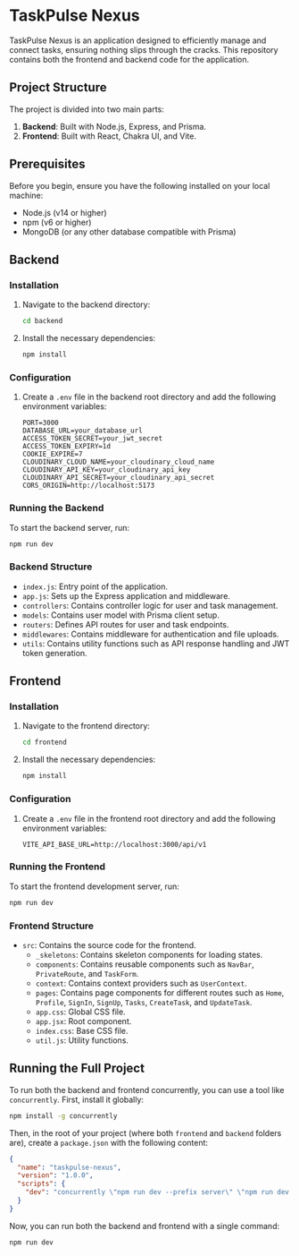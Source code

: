 # TaskPulse Nexus

TaskPulse Nexus is an application designed to efficiently manage and connect tasks, ensuring nothing slips through the cracks. This repository contains both the frontend and backend code for the application.

## Project Structure

The project is divided into two main parts:

1. **Backend**: Built with Node.js, Express, and Prisma.
2. **Frontend**: Built with React, Chakra UI, and Vite.

## Prerequisites

Before you begin, ensure you have the following installed on your local machine:

- Node.js (v14 or higher)
- npm (v6 or higher)
- MongoDB (or any other database compatible with Prisma)

## Backend

### Installation

1. Navigate to the backend directory:

   ```bash
   cd backend
   ```

2. Install the necessary dependencies:

   ```bash
   npm install
   ```

### Configuration

1. Create a `.env` file in the backend root directory and add the following environment variables:

   ```env
   PORT=3000
   DATABASE_URL=your_database_url
   ACCESS_TOKEN_SECRET=your_jwt_secret
   ACCESS_TOKEN_EXPIRY=1d
   COOKIE_EXPIRE=7
   CLOUDINARY_CLOUD_NAME=your_cloudinary_cloud_name
   CLOUDINARY_API_KEY=your_cloudinary_api_key
   CLOUDINARY_API_SECRET=your_cloudinary_api_secret
   CORS_ORIGIN=http://localhost:5173
   ```

### Running the Backend

To start the backend server, run:

```bash
npm run dev
```

### Backend Structure

- `index.js`: Entry point of the application.
- `app.js`: Sets up the Express application and middleware.
- `controllers`: Contains controller logic for user and task management.
- `models`: Contains user model with Prisma client setup.
- `routers`: Defines API routes for user and task endpoints.
- `middlewares`: Contains middleware for authentication and file uploads.
- `utils`: Contains utility functions such as API response handling and JWT token generation.

## Frontend

### Installation

1. Navigate to the frontend directory:

   ```bash
   cd frontend
   ```

2. Install the necessary dependencies:

   ```bash
   npm install
   ```

### Configuration

1. Create a `.env` file in the frontend root directory and add the following environment variables:

   ```env
   VITE_API_BASE_URL=http://localhost:3000/api/v1
   ```

### Running the Frontend

To start the frontend development server, run:

```bash
npm run dev
```

### Frontend Structure

- `src`: Contains the source code for the frontend.
  - `_skeletons`: Contains skeleton components for loading states.
  - `components`: Contains reusable components such as `NavBar`, `PrivateRoute`, and `TaskForm`.
  - `context`: Contains context providers such as `UserContext`.
  - `pages`: Contains page components for different routes such as `Home`, `Profile`, `SignIn`, `SignUp`, `Tasks`, `CreateTask`, and `UpdateTask`.
  - `app.css`: Global CSS file.
  - `app.jsx`: Root component.
  - `index.css`: Base CSS file.
  - `util.js`: Utility functions.

## Running the Full Project

To run both the backend and frontend concurrently, you can use a tool like `concurrently`. First, install it globally:

```bash
npm install -g concurrently
```

Then, in the root of your project (where both `frontend` and `backend` folders are), create a `package.json` with the following content:

```json
{
  "name": "taskpulse-nexus",
  "version": "1.0.0",
  "scripts": {
    "dev": "concurrently \"npm run dev --prefix server\" \"npm run dev --prefix client\""
  }
}
```

Now, you can run both the backend and frontend with a single command:

```bash
npm run dev
```
